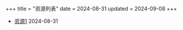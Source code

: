 +++
title = "资源列表"
date = 2024-08-31
updated = 2024-09-08
+++

- [资源1](/resource/tech/resource1/)          2024-08-31
